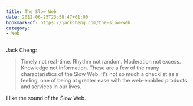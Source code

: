 ```yaml
---
title: The Slow Web
date: 2012-06-25T23:58:47+01:00
bookmark-of: https://jackcheng.com/the-slow-web
category:
- Web
---
```

Jack Cheng:

> Timely not real-time. Rhythm not random. Moderation not excess. Knowledge not information. These are a few of the many characteristics of the Slow Web. It’s not so much a checklist as a feeling, one of being at greater ease with the web-enabled products and services in our lives.

I like the sound of the Slow Web.
